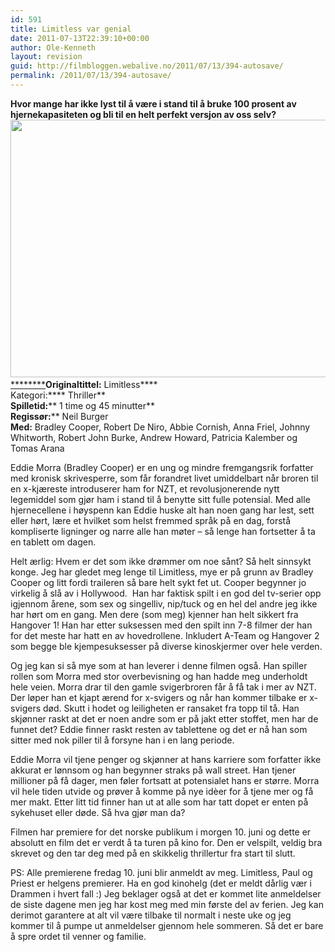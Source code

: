 ```yaml
---
id: 591
title: Limitless var genial
date: 2011-07-13T22:39:10+00:00
author: Ole-Kenneth
layout: revision
guid: http://filmbloggen.webalive.no/2011/07/13/394-autosave/
permalink: /2011/07/13/394-autosave/
---
```

**Hvor mange har ikke lyst til å være i stand til å bruke 100 prosent av hjernekapasiteten og bli til en helt perfekt versjon av oss selv?**  
[<img class="alignnone size-large wp-image-395" title="Limitless" src="http://filmbloggen.webalive.no/files/2011/06/limitless-1024x682.jpg" alt="" width="620" height="412" />](http://filmbloggen.webalive.no/files/2011/06/limitless.jpg)[  
********](http://filmbloggen.webalive.no/files/2011/06/limitless.jpg)****Originaltittel:**** Limitless****  
Kategori:**** Thriller**  
**Spilletid:**** 1 time og 45 minutter**  
**Regissør:**** Neil Burger  
**Med:** Bradley Cooper, Robert De Niro, Abbie Cornish, Anna Friel, Johnny Whitworth, Robert John Burke, Andrew Howard, Patricia Kalember og Tomas Arana

Eddie Morra (Bradley Cooper) er en ung og mindre fremgangsrik forfatter med kronisk skrivesperre, som får forandret livet umiddelbart når broren til en x-kjæreste introduserer ham for NZT, et revolusjonerende nytt legemiddel som gjør ham i stand til å benytte sitt fulle potensial. Med alle hjernecellene i høyspenn kan Eddie huske alt han noen gang har lest, sett eller hørt, lære et hvilket som helst fremmed språk på en dag, forstå kompliserte ligninger og narre alle han møter &#8211; så lenge han fortsetter å ta en tablett om dagen.

Helt ærlig: Hvem er det som ikke drømmer om noe sånt? Så helt sinnsykt konge. Jeg har gledet meg lenge til Limitless, mye er på grunn av Bradley Cooper og litt fordi traileren så bare helt sykt fet ut. Cooper begynner jo virkelig å slå av i Hollywood.  Han har faktisk spilt i en god del tv-serier opp igjennom årene, som sex og singelliv, nip/tuck og en hel del andre jeg ikke har hørt om en gang. Men dere (som meg) kjenner han helt sikkert fra Hangover 1! Han har etter suksessen med den spilt inn 7-8 filmer der han for det meste har hatt en av hovedrollene. Inkludert A-Team og Hangover 2 som begge ble kjempesuksesser på diverse kinoskjermer over hele verden.

Og jeg kan si så mye som at han leverer i denne filmen også. Han spiller rollen som Morra med stor overbevisning og han hadde meg underholdt hele veien. Morra drar til den gamle svigerbroren får å få tak i mer av NZT. Der løper han et kjapt ærend for x-svigers og når han kommer tilbake er x-svigers død. Skutt i hodet og leiligheten er ransaket fra topp til tå. Han skjønner raskt at det er noen andre som er på jakt etter stoffet, men har de funnet det? Eddie finner raskt resten av tablettene og det er nå han som sitter med nok piller til å forsyne han i en lang periode.

Eddie Morra vil tjene penger og skjønner at hans karriere som forfatter ikke akkurat er lønnsom og han begynner straks på wall street. Han tjener millioner på få dager, men føler fortsatt at potensialet hans er større. Morra vil hele tiden utvide og prøver å komme på nye idèer for å tjene mer og få mer makt. Etter litt tid finner han ut at alle som har tatt dopet er enten på sykehuset eller døde. Så hva gjør man da?

Filmen har premiere for det norske publikum i morgen 10. juni og dette er absolutt en film det er verdt å ta turen på kino for. Den er velspilt, veldig bra skrevet og den tar deg med på en skikkelig thrillertur fra start til slutt.

PS: Alle premierene fredag 10. juni blir anmeldt av meg. Limitless, Paul og Priest er helgens premierer. Ha en god kinohelg (det er meldt dårlig vær i Drammen i hvert fall :) Jeg beklager også at det er kommet lite anmeldelser de siste dagene men jeg har kost meg med min første del av ferien. Jeg kan derimot garantere at alt vil være tilbake til normalt i neste uke og jeg kommer til å pumpe ut anmeldelser gjennom hele sommeren. Så det er bare å spre ordet til venner og familie.